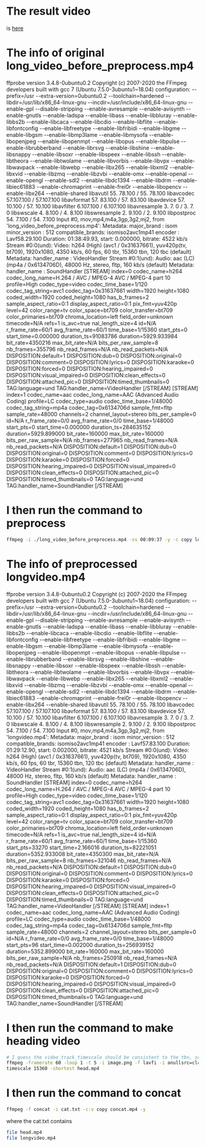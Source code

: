 # The result video
 is [here](https://www.bilibili.com/video/BV1YK4y1T7yY?p=3)
 

 
# The info of original long_video_before_preprocess.mp4 
ffprobe version 3.4.8-0ubuntu0.2 Copyright (c) 2007-2020 the FFmpeg developers
  built with gcc 7 (Ubuntu 7.5.0-3ubuntu1~18.04)
  configuration: --prefix=/usr --extra-version=0ubuntu0.2 --toolchain=hardened --libdir=/usr/lib/x86_64-linux-gnu --incdir=/usr/include/x86_64-linux-gnu --enable-gpl --disable-stripping --enable-avresample --enable-avisynth --enable-gnutls --enable-ladspa --enable-libass --enable-libbluray --enable-libbs2b --enable-libcaca --enable-libcdio --enable-libflite --enable-libfontconfig --enable-libfreetype --enable-libfribidi --enable-libgme --enable-libgsm --enable-libmp3lame --enable-libmysofa --enable-libopenjpeg --enable-libopenmpt --enable-libopus --enable-libpulse --enable-librubberband --enable-librsvg --enable-libshine --enable-libsnappy --enable-libsoxr --enable-libspeex --enable-libssh --enable-libtheora --enable-libtwolame --enable-libvorbis --enable-libvpx --enable-libwavpack --enable-libwebp --enable-libx265 --enable-libxml2 --enable-libxvid --enable-libzmq --enable-libzvbi --enable-omx --enable-openal --enable-opengl --enable-sdl2 --enable-libdc1394 --enable-libdrm --enable-libiec61883 --enable-chromaprint --enable-frei0r --enable-libopencv --enable-libx264 --enable-shared
  libavutil      55. 78.100 / 55. 78.100
  libavcodec     57.107.100 / 57.107.100
  libavformat    57. 83.100 / 57. 83.100
  libavdevice    57. 10.100 / 57. 10.100
  libavfilter     6.107.100 /  6.107.100
  libavresample   3.  7.  0 /  3.  7.  0
  libswscale      4.  8.100 /  4.  8.100
  libswresample   2.  9.100 /  2.  9.100
  libpostproc    54.  7.100 / 54.  7.100
Input #0, mov,mp4,m4a,3gp,3g2,mj2, from 'long_video_before_preprocess.mp4':
  Metadata:
    major_brand     : isom
    minor_version   : 512
    compatible_brands: isomiso2avc1mp41
    encoder         : Lavf58.29.100
  Duration: 01:38:49.93, start: 0.000000, bitrate: 4522 kb/s
    Stream #0:0(und): Video: h264 (High) (avc1 / 0x31637661), yuv420p(tv, bt709), 1920x1080, 4350 kb/s, 60 fps, 60 tbr, 15360 tbn, 120 tbc (default)
    Metadata:
      handler_name    : VideoHandler
    Stream #0:1(und): Audio: aac (LC) (mp4a / 0x6134706D), 48000 Hz, stereo, fltp, 160 kb/s (default)
    Metadata:
      handler_name    : SoundHandler
[STREAM]
index=0
codec_name=h264
codec_long_name=H.264 / AVC / MPEG-4 AVC / MPEG-4 part 10
profile=High
codec_type=video
codec_time_base=1/120
codec_tag_string=avc1
codec_tag=0x31637661
width=1920
height=1080
coded_width=1920
coded_height=1080
has_b_frames=2
sample_aspect_ratio=0:1
display_aspect_ratio=0:1
pix_fmt=yuv420p
level=42
color_range=tv
color_space=bt709
color_transfer=bt709
color_primaries=bt709
chroma_location=left
field_order=unknown
timecode=N/A
refs=1
is_avc=true
nal_length_size=4
id=N/A
r_frame_rate=60/1
avg_frame_rate=60/1
time_base=1/15360
start_pts=0
start_time=0.000000
duration_ts=91083786
duration=5929.933984
bit_rate=4350216
max_bit_rate=N/A
bits_per_raw_sample=8
nb_frames=355796
nb_read_frames=N/A
nb_read_packets=N/A
DISPOSITION:default=1
DISPOSITION:dub=0
DISPOSITION:original=0
DISPOSITION:comment=0
DISPOSITION:lyrics=0
DISPOSITION:karaoke=0
DISPOSITION:forced=0
DISPOSITION:hearing_impaired=0
DISPOSITION:visual_impaired=0
DISPOSITION:clean_effects=0
DISPOSITION:attached_pic=0
DISPOSITION:timed_thumbnails=0
TAG:language=und
TAG:handler_name=VideoHandler
[/STREAM]
[STREAM]
index=1
codec_name=aac
codec_long_name=AAC (Advanced Audio Coding)
profile=LC
codec_type=audio
codec_time_base=1/48000
codec_tag_string=mp4a
codec_tag=0x6134706d
sample_fmt=fltp
sample_rate=48000
channels=2
channel_layout=stereo
bits_per_sample=0
id=N/A
r_frame_rate=0/0
avg_frame_rate=0/0
time_base=1/48000
start_pts=0
start_time=0.000000
duration_ts=284635152
duration=5929.899000
bit_rate=160000
max_bit_rate=160000
bits_per_raw_sample=N/A
nb_frames=277965
nb_read_frames=N/A
nb_read_packets=N/A
DISPOSITION:default=1
DISPOSITION:dub=0
DISPOSITION:original=0
DISPOSITION:comment=0
DISPOSITION:lyrics=0
DISPOSITION:karaoke=0
DISPOSITION:forced=0
DISPOSITION:hearing_impaired=0
DISPOSITION:visual_impaired=0
DISPOSITION:clean_effects=0
DISPOSITION:attached_pic=0
DISPOSITION:timed_thumbnails=0
TAG:language=und
TAG:handler_name=SoundHandler
[/STREAM]
# I then run the command to preprocess
```bash
ffmpeg -i ./long_video_before_preprocess.mp4 -ss 00:09:37 -y -c copy longvideo.mp4 
```
# The info of preprocessed longvideo.mp4
ffprobe version 3.4.8-0ubuntu0.2 Copyright (c) 2007-2020 the FFmpeg developers
  built with gcc 7 (Ubuntu 7.5.0-3ubuntu1~18.04)
  configuration: --prefix=/usr --extra-version=0ubuntu0.2 --toolchain=hardened --libdir=/usr/lib/x86_64-linux-gnu --incdir=/usr/include/x86_64-linux-gnu --enable-gpl --disable-stripping --enable-avresample --enable-avisynth --enable-gnutls --enable-ladspa --enable-libass --enable-libbluray --enable-libbs2b --enable-libcaca --enable-libcdio --enable-libflite --enable-libfontconfig --enable-libfreetype --enable-libfribidi --enable-libgme --enable-libgsm --enable-libmp3lame --enable-libmysofa --enable-libopenjpeg --enable-libopenmpt --enable-libopus --enable-libpulse --enable-librubberband --enable-librsvg --enable-libshine --enable-libsnappy --enable-libsoxr --enable-libspeex --enable-libssh --enable-libtheora --enable-libtwolame --enable-libvorbis --enable-libvpx --enable-libwavpack --enable-libwebp --enable-libx265 --enable-libxml2 --enable-libxvid --enable-libzmq --enable-libzvbi --enable-omx --enable-openal --enable-opengl --enable-sdl2 --enable-libdc1394 --enable-libdrm --enable-libiec61883 --enable-chromaprint --enable-frei0r --enable-libopencv --enable-libx264 --enable-shared
  libavutil      55. 78.100 / 55. 78.100
  libavcodec     57.107.100 / 57.107.100
  libavformat    57. 83.100 / 57. 83.100
  libavdevice    57. 10.100 / 57. 10.100
  libavfilter     6.107.100 /  6.107.100
  libavresample   3.  7.  0 /  3.  7.  0
  libswscale      4.  8.100 /  4.  8.100
  libswresample   2.  9.100 /  2.  9.100
  libpostproc    54.  7.100 / 54.  7.100
Input #0, mov,mp4,m4a,3gp,3g2,mj2, from 'longvideo.mp4':
  Metadata:
    major_brand     : isom
    minor_version   : 512
    compatible_brands: isomiso2avc1mp41
    encoder         : Lavf57.83.100
  Duration: 01:29:12.90, start: 0.002000, bitrate: 4521 kb/s
    Stream #0:0(und): Video: h264 (High) (avc1 / 0x31637661), yuv420p(tv, bt709), 1920x1080, 4350 kb/s, 60 fps, 60 tbr, 15360 tbn, 120 tbc (default)
    Metadata:
      handler_name    : VideoHandler
    Stream #0:1(und): Audio: aac (LC) (mp4a / 0x6134706D), 48000 Hz, stereo, fltp, 160 kb/s (default)
    Metadata:
      handler_name    : SoundHandler
[STREAM]
index=0
codec_name=h264
codec_long_name=H.264 / AVC / MPEG-4 AVC / MPEG-4 part 10
profile=High
codec_type=video
codec_time_base=1/120
codec_tag_string=avc1
codec_tag=0x31637661
width=1920
height=1080
coded_width=1920
coded_height=1080
has_b_frames=2
sample_aspect_ratio=0:1
display_aspect_ratio=0:1
pix_fmt=yuv420p
level=42
color_range=tv
color_space=bt709
color_transfer=bt709
color_primaries=bt709
chroma_location=left
field_order=unknown
timecode=N/A
refs=1
is_avc=true
nal_length_size=4
id=N/A
r_frame_rate=60/1
avg_frame_rate=60/1
time_base=1/15360
start_pts=33270
start_time=2.166016
duration_ts=82221051
duration=5352.933008
bit_rate=4350300
max_bit_rate=N/A
bits_per_raw_sample=8
nb_frames=321046
nb_read_frames=N/A
nb_read_packets=N/A
DISPOSITION:default=1
DISPOSITION:dub=0
DISPOSITION:original=0
DISPOSITION:comment=0
DISPOSITION:lyrics=0
DISPOSITION:karaoke=0
DISPOSITION:forced=0
DISPOSITION:hearing_impaired=0
DISPOSITION:visual_impaired=0
DISPOSITION:clean_effects=0
DISPOSITION:attached_pic=0
DISPOSITION:timed_thumbnails=0
TAG:language=und
TAG:handler_name=VideoHandler
[/STREAM]
[STREAM]
index=1
codec_name=aac
codec_long_name=AAC (Advanced Audio Coding)
profile=LC
codec_type=audio
codec_time_base=1/48000
codec_tag_string=mp4a
codec_tag=0x6134706d
sample_fmt=fltp
sample_rate=48000
channels=2
channel_layout=stereo
bits_per_sample=0
id=N/A
r_frame_rate=0/0
avg_frame_rate=0/0
time_base=1/48000
start_pts=96
start_time=0.002000
duration_ts=256939152
duration=5352.899000
bit_rate=160000
max_bit_rate=160000
bits_per_raw_sample=N/A
nb_frames=250918
nb_read_frames=N/A
nb_read_packets=N/A
DISPOSITION:default=1
DISPOSITION:dub=0
DISPOSITION:original=0
DISPOSITION:comment=0
DISPOSITION:lyrics=0
DISPOSITION:karaoke=0
DISPOSITION:forced=0
DISPOSITION:hearing_impaired=0
DISPOSITION:visual_impaired=0
DISPOSITION:clean_effects=0
DISPOSITION:attached_pic=0
DISPOSITION:timed_thumbnails=0
TAG:language=und
TAG:handler_name=SoundHandler
[/STREAM]


# I then run the command to make heading video
```bash
# I guess the video_track_timescale should be consistent to the tbn, so I use 15360.
ffmpeg -framerate 60 -loop 1 -t 5 -i image.png -f lavfi -i anullsrc=cl=stereo:r=48000 -vf "scale=1920x1080,setsar=1,format=yuv420p" -c:v libx264 -c:a aac -video_track_
timescale 15360 -shortest head.mp4 
```
# I then run the command to concat
```bash
ffmpeg -f concat -i cat.txt -c:v copy concat.mp4 -y
```
where the cat.txt contains
```bash
file head.mp4
file longvideo.mp4

```

